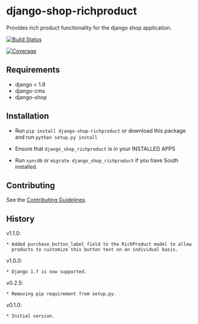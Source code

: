 django-shop-richproduct
=======================

Provides rich product functionality for the django shop application.

[![Build Status](https://travis-ci.org/nimbis/django-shop-richproduct.svg?branch=master)](https://travis-ci.org/nimbis/django-shop-richproduct)

[![Coverage](https://coveralls.io/repos/nimbis/django-shop-richproduct/badge.png?branch=master)](https://coveralls.io/r/nimbis/django-shop-richproduct?branch=master)


Requirements
------------

* django < 1.8
* django-cms
* django-shop


Installation
------------

* Run `pip install django-shop-richproduct` or download this package and run `python setup.py install`

* Ensure that `django_shop_richproduct` is in your INSTALLED APPS

* Run `syncdb` or `migrate django_shop_richproduct` if you have South installed.

Contributing
------------

See the [Contributing Guidelines](CONTRIBUTING.md).

History
-------

v1.1.0:

	* Added purchase_button_label field to the RichProduct model to allow
	  products to customize this button text on an individual basis.

v1.0.0:

    * Django 1.7 is now supported.

v0.2.5:

    * Removing pip requirement from setup.py.

v0.1.0:

    * Initial version.
